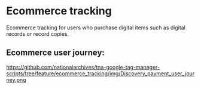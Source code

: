 # Ecommerce tracking

Ecommerce tracking for users who purchase digital items such as digital records or record copies.

## Ecommerce user journey:

https://github.com/nationalarchives/tna-google-tag-manager-scripts/tree/feature/ecommerce_tracking/img/Discovery_payment_user_journey.png

